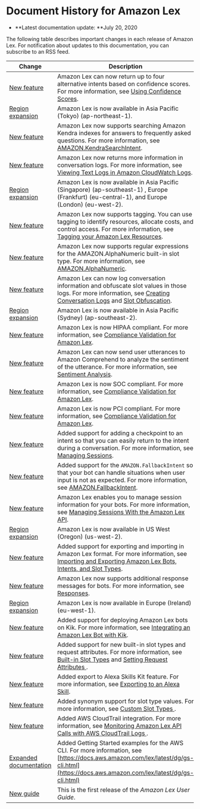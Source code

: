 # Document History for Amazon Lex<a name="doc-history"></a>
+ **Latest documentation update: **July 20, 2020

The following table describes important changes in each release of Amazon Lex\. For notification about updates to this documentation, you can subscribe to an RSS feed\.

| Change | Description | Date | 
| --- |--- |--- |
| [New feature](https://docs.aws.amazon.com/lex/latest/dg/confidence-scores.html) | Amazon Lex can now return up to four alternative intents based on confidence scores\. For more information, see [Using Confidence Scores](https://docs.aws.amazon.com/lex/latest/dg/confidence-scores.html)\. | August 6, 2020 | 
| [Region expansion](https://docs.aws.amazon.com/general/latest/gr/lex.html) | Amazon Lex is now available in Asia Pacific \(Tokyo\) \(ap\-northeast\-1\)\. | June 30, 2020 | 
| [New feature](https://docs.aws.amazon.com/lex/latest/dg/built-in-intent-kendra-search.html) | Amazon Lex now supports searching Amazon Kendra indexes for answers to frequently asked questions\. For more information, see [AMAZON\.KendraSearchIntent](https://docs.aws.amazon.com/lex/latest/dg/built-in-intent-kendra-search.html)\. | June 11, 2020 | 
| [New feature](https://docs.aws.amazon.com/lex/latest/dg/conversation-logs-cw.html) | Amazon Lex now returns more information in conversation logs\. For more information, see [Viewing Text Logs in Amazon CloudWatch Logs](https://docs.aws.amazon.com/lex/latest/dg/conversation-logs-cw.html)\. | June 9, 2020 | 
| [Region expansion](https://docs.aws.amazon.com/general/latest/gr/lex.html) | Amazon Lex is now available in Asia Pacific \(Singapore\) \(ap\-southeast\-1\) , Europe \(Frankfurt\) \(eu\-central\-1\), and Europe \(London\) \(eu\-west\-2\)\. | April 23, 2020 | 
| [New feature](https://docs.aws.amazon.com/lex/latest/dg/how-it-works-tags.html) | Amazon Lex now supports tagging\. You can use tagging to identify resources, allocate costs, and control access\. For more information, see [Tagging your Amazon Lex Resources](https://docs.aws.amazon.com/lex/latest/dg/how-it-works-tags.html)\. | March 12, 2020 | 
| [New feature](https://docs.aws.amazon.com/lex/latest/dg/built-in-slot-alphanumeric.html) | Amazon Lex now supports regular expressions for the AMAZON\.AlphaNumeric built\-in slot type\. For more information, see [AMAZON\.AlphaNumeric](https://docs.aws.amazon.com/lex/latest/dg/built-in-slot-alphanumeric.html)\. | February 6, 2020 | 
| [New feature](https://docs.aws.amazon.com/lex/latest/dg/how-it-works.html) | Amazon Lex can now log conversation information and obfuscate slot values in those logs\. For more information, see [Creating Conversation Logs](https://docs.aws.amazon.com/lex/latest/dg/conversation-logs.html) and [Slot Obfuscation](https://docs.aws.amazon.com/lex/latest/dg/how-obfuscate.html)\. | December 19, 2019 | 
| [Region expansion](https://docs.aws.amazon.com/general/latest/gr/lex.html) | Amazon Lex is now available in Asia Pacific \(Sydney\) \(ap\-southeast\-2\)\. | December 17, 2019 | 
| [New feature](https://docs.aws.amazon.com/lex/latest/dg/compliance.html) | Amazon Lex is now HIPAA compliant\. For more information, see [Compliance Validation for Amazon Lex](https://docs.aws.amazon.com/lex/latest/dg/compliance.html)\. | December 10, 2019 | 
| [New feature](https://docs.aws.amazon.com/lex/latest/dg/sentiment-analysis.html) | Amazon Lex can now send user utterances to Amazon Comprehend to analyze the sentiment of the utterance\. For more information, see [Sentiment Analysis](https://docs.aws.amazon.com/lex/latest/dg/sentiment-analysis.html)\. | November 21, 2019 | 
| [New feature](https://docs.aws.amazon.com/lex/latest/dg/compliance.html) | Amazon Lex is now SOC compliant\. For more information, see [Compliance Validation for Amazon Lex](https://docs.aws.amazon.com/lex/latest/dg/compliance.html)\. | November 19, 2019 | 
| [New feature](https://docs.aws.amazon.com/lex/latest/dg/compliance.html) | Amazon Lex is now PCI compliant\. For more information, see [Compliance Validation for Amazon Lex](https://docs.aws.amazon.com/lex/latest/dg/compliance.html)\. | October 17, 2019 | 
| [New feature](https://docs.aws.amazon.com/lex/latest/dg/how-session-api.html) | Added support for adding a checkpoint to an intent so that you can easily return to the intent during a conversation\. For more information, see [Managing Sessions](https://docs.aws.amazon.com/lex/latest/dg/how-session-api.html)\. | October 10, 2019 | 
| [New feature](https://docs.aws.amazon.com/lex/latest/dg/built-in-intent-fallback.html) | Added support for the `AMAZON.FallbackIntent` so that your bot can handle situations when user input is not as expected\. For more information, see [AMAZON\.FallbackIntent](https://docs.aws.amazon.com/lex/latest/dg/built-in-intent-fallback.html)\. | October 3, 2019 | 
| [New feature](https://docs.aws.amazon.com/lex/latest/dg/how-session-api.html) | Amazon Lex enables you to manage session information for your bots\. For more information, see [Managing Sessions With the Amazon Lex API](https://docs.aws.amazon.com/lex/latest/dg/how-session-api.html)\. | August 8, 2019 | 
| [Region expansion](#doc-history) | Amazon Lex is now available in US West \(Oregon\) \(us\-west\-2\)\. | May 8, 2018 | 
| [New feature](#doc-history) | Added support for exporting and importing in Amazon Lex format\. For more information, see [Importing and Exporting Amazon Lex Bots, Intents, and Slot Types](https://docs.aws.amazon.com/lex/latest/dg/import-export.html)\. | February 13, 2018 | 
| [New feature](#doc-history) | Amazon Lex now supports additional response messages for bots\. For more information, see [ Responses](https://docs.aws.amazon.com/lex/latest/dg/howitworks-manage-prompts.html#msg-prompts-response)\.  | February 8, 2018 | 
| [Region expansion](#doc-history) | Amazon Lex is now available in Europe \(Ireland\) \(eu\-west\-1\)\. | November 21, 2017 | 
| [New feature](#doc-history) | Added support for deploying Amazon Lex bots on Kik\. For more information, see [Integrating an Amazon Lex Bot with Kik](https://docs.aws.amazon.com/lex/latest/dg/kik-bot-association.html)\. | November 20, 2017 | 
| [New feature](#doc-history) | Added support for new built\-in slot types and request attributes\. For more information, see [Built\-in Slot Types](https://docs.aws.amazon.com/lex/latest/dg/howitworks-builtins-slots.html) and [ Setting Request Attributes ](https://docs.aws.amazon.com/lex/latest/dg/context-mgmt.html#context-mgmt-request-attribs)\. | November 3, 2017 | 
| [New feature](#doc-history) | Added export to Alexa Skills Kit feature\. For more information, see [Exporting to an Alexa Skill](https://docs.aws.amazon.com/lex/latest/dg/export-to-alexa.html)\. | September 7, 2017 | 
| [New feature](#doc-history) | Added synonym support for slot type values\. For more information, see [ Custom Slot Types ](https://docs.aws.amazon.com/lex/latest/dg/howitworks-custom-slots.html)\. | August 31, 2017 | 
| [New feature](#doc-history) | Added AWS CloudTrail integration\. For more information, see [ Monitoring Amazon Lex API Calls with AWS CloudTrail Logs ](https://docs.aws.amazon.com/lex/latest/dg/monitoring-aws-lex-cloudtrail.html)\. | August 15, 2017 | 
| [Expanded documentation](#doc-history) | Added Getting Started examples for the AWS CLI\. For more information, see [https://docs.aws.amazon.com/lex/latest/dg/gs-cli.html](https://docs.aws.amazon.com/lex/latest/dg/gs-cli.html) | May 22, 2017 | 
| [New guide](#doc-history) | This is the first release of the *Amazon Lex User Guide*\. | April 19, 2017 | 